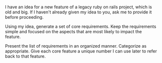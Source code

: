 

I have an idea for a new feature of a legacy ruby on rails project, which is old and big. If I haven't already given my idea to you, ask me to provide it before proceeding.

Using my idea, generate a set of core requirements. Keep the requirements simple and focused on the aspects that are most likely to impact the feature.

Present the list of requirements in an organized manner. Categorize as appropriate. Give each core feature a unique number I can use later to refer back to that feature.
